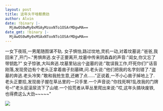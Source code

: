 ```yaml
---
layout: post
title: 这年头干啥都费劲
author: Alvin
date: !binary |-
  MjAwOS0wMy0xMSAyMzoxNTo1OSArMDgwMA==
date_gmt: !binary |-
  MjAwOS0wMy0xMSAxNToxNTo1OSArMDgwMA==
---
```

一女下夜班,一男尾随图谋不轨. 女子惧怕,路过坟地,灵机一动,对着坟墓说:"爸爸,我回来了,开门~."男惧奔逃.女子正要离开,坟墓中传来阴森森的声音:"闺女,你又忘了带钥匙?" 女子惊骇,大叫奔逃.坟墓里钻出个盗墓的说:"耽误我工作,吓死你们!"话音刚落,发现旁边有个老头正拿着凿子刻墓碑,问.老头说:"他们把我的名字刻错了."盗墓的奔逃.老头冷笑:"敢和我抢生意,还嫩了点......"正说着,一不小心凿子掉地上了.老头正要拾,发现凿子握在草丛里的一只手里.一个声音说:"你找死啊?乱改我的门牌号~!"老头屁滚尿流下了山坡.一个拾荒者从草丛里爬出来说:"哎,这年头搞块废铁,也得费这么大劲~~~~~"

<div class="zemanta-pixie"><img class="zemanta-pixie-img" src="http://img.zemanta.com/pixy.gif?x-id=fe7d4d79-9c86-4ce4-89f2-b0be5d319ebc" /></div>
